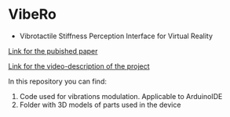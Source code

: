 # VibeRo

- Vibrotactile Stiffness Perception Interface for Virtual Reality

[Link for the pubished paper](https://ieeexplore.ieee.org/document/8988217) 


[Link for the video-description of the project](http://www.youtube.com/watch?v=zBJVJ5MA_d0&t=109s)

In this repository you can find:

1. Code used for vibrations modulation. Applicable to ArduinoIDE
2. Folder with 3D models of parts used in the device
